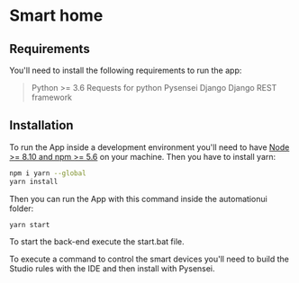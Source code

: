 # Smart home

## Requirements
You'll need to install the following requirements to run the app:
> Python >= 3.6
> Requests for python
> Pysensei
> Django
> Django REST framework

## Installation
To run the App inside a development environment you'll need to have [Node >= 8.10 and npm >= 5.6](https://nodejs.org/en/download/) on your machine. Then you have to install yarn:

```bash
npm i yarn --global
yarn install
```
Then you can run the App with this command inside the automationui folder:

```bash
yarn start
```
To start the back-end execute the start.bat file.

To execute a command to control the smart devices you'll need to build the Studio rules with the IDE and then install with Pysensei.